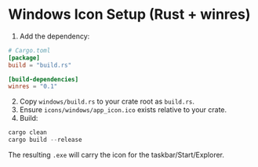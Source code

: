 # Windows Icon Setup (Rust + winres)

1. Add the dependency:

```toml
# Cargo.toml
[package]
build = "build.rs"

[build-dependencies]
winres = "0.1"
```

2. Copy `windows/build.rs` to your crate root as `build.rs`.
3. Ensure `icons/windows/app_icon.ico` exists relative to your crate.
4. Build:
```powershell
cargo clean
cargo build --release
```

The resulting `.exe` will carry the icon for the taskbar/Start/Explorer.
